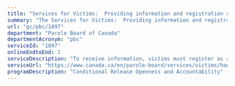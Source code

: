 ```yaml
---
title: "Services for Victims:  Providing information and registration services to victims."
summary: "The Services for Victims:  Providing information and registration services to victims. service from Parole Board of Canada is available end-to-end online, according to the GC Service Inventory."
url: "gc/pbc/1897"
department: "Parole Board of Canada"
departmentAcronym: "pbc"
serviceId: "1897"
onlineEndtoEnd: 1
serviceDescription: "To receive information, victims must register as a victim with the Parole Board of Canada/Correctional Service of Canada."
serviceUrl: "https://www.canada.ca/en/parole-board/services/victims/how-to-register-as-a-victim.html"
programDescription: "Conditional Release Openness and Accountability"
---
```

